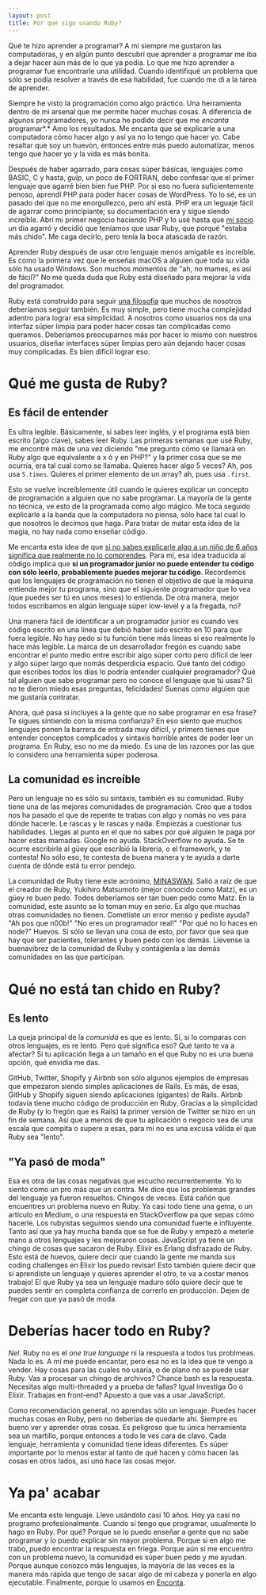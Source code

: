 ```yaml
---
layout: post
title: Por qué sigo usando Ruby?
---
```


Qué te hizo aprender a programar? A mí siempre me gustaron las computadoras, y en algún punto descubrí que aprender a programar me iba a dejar hacer aún más de lo que ya podía. Lo que me hizo aprender a programar fue encontrarle una utilidad. Cuando identifiqué un problema que sólo se podía resolver a través de esa habilidad, fue cuando me di a la tarea de aprender.

Siempre he visto la programación como algo práctico. Una herramienta dentro de mi arsenal que me permite hacer muchas cosas. A diferencia de algunos programadores, yo nunca he podido decir que me *encanta* programar*.* Amo los resultados. Me encanta que sé explicarle a una computadora cómo hacer algo y así ya no lo tengo que hacer yo. Cabe resaltar que soy un huevón, entonces entre más puedo automatizar, menos tengo que hacer yo y la vida es más bonita.

Después de haber agarrado, para cosas súper básicas, lenguajes como BASIC, C y hasta, *gulp*, un poco de FORTRAN, debo confesar que el primer lenguaje que agarré bien bien fue PHP. Por si eso no fuera suficientemente penoso, aprendí PHP para poder hacer cosas de WordPress. Yo lo sé, es un pasado del que no me enorgullezco, pero ahí está. PHP era un leguaje fácil de agarrar como principiante; su documentación era y sigue siendo increíble. Abrí mi primer negocio haciendo PHP y lo usé hasta que [mi socio][1] un día agarró y decidió que teníamos que usar Ruby, que porqué "estaba más chido". Me caga decirlo, pero tenía la boca atascada de razón.

Aprender Ruby después de usar otro lenguaje menos amigable es increíble. Es como la primera vez que le enseñas macOS a alguien que toda su vida sólo ha usado Windows. Son muchos momentos de "ah, no mames, es así de fácil?" No me queda duda que Ruby está diseñado para mejorar la vida del programador.

Ruby está construido para seguir [una filosofía][2] que muchos de nosotros deberíamos seguir también. Es muy simple, pero tiene mucha complejidad adentro para lograr esa simplicidad. A nosotros como usuarios nos da una interfaz súper limpia para poder hacer cosas tan complicadas como queramos. Deberíamos preocuparnos más por hacer lo mismo con nuestros usuarios, diseñar interfaces súper limpias pero aún dejando hacer cosas muy complicadas. Es bien difícil lograr eso.

# Qué me gusta de Ruby?

## Es fácil de entender

Es ultra legible. Básicamente, si sabes leer inglés, y el programa está bien escrito (algo clave), sabes leer Ruby. Las primeras semanas que usé Ruby, me encontré más de una vez diciendo "me pregunto cómo se llamará en Ruby algo que equivalente a x ó y en PHP?" y la primer cosa que se me ocurría, era tal cual como se llamaba. Quieres hacer algo 5 veces? Ah, pos usa `5.times`. Quieres el primer elemento de un array? ah, pues usa `.first`.

Esto se vuelve increíblemente útil cuando le quieres explicar un concepto de programación a alguien que no sabe programar. La mayoría de la gente no técnica, ve esto de la programada como algo mágico. Me toca seguido explicarle a la banda que la computadora no piensa, sólo hace tal cual lo que nosotros le decimos que haga. Para tratar de matar esta idea de la magia, no hay nada como enseñar código.

Me encanta esta idea de que [si no sabes explicarle algo a un niño de 6 años significa que realmente no lo comprendes][3]. Para mí, esa idea traducida al código implica que **si un programador junior no puede entender tu código con sólo leerlo, probablemente puedes mejorar tu código**. Recordemos que los lenguajes de programación no tienen el objetivo de que la máquina entienda mejor tu programa, sino que el siguiente programador que lo vea (que puedes ser tú en unos meses) lo entienda. De otra manera, mejor todos escribamos en algún lenguaje súper low-level y a la fregada, no?  

Una manera fácil de identificar a un programador junior es cuando ves código escrito en una línea que debió haber sido escrito en 10 para que fuera legible.  No hay pedo si tu función tiene más líneas si eso realmente lo hace más legible. La marca de un desarrollador fregón es cuando sabe encontrar el punto medio entre escribir algo súper corto pero difícil de leer y algo súper largo que nomás desperdicia espacio. Qué tanto del código que escribes todos los días lo podría entender cualquier programador?  Qué tal alguien que sabe programar pero no conoce el lenguaje que tú usas? Si no te dieron miedo esas preguntas, felicidades! Suenas como alguien que me gustaría contratar.

Ahora, qué pasa si incluyes a la gente que no sabe programar en esa frase? Te sigues sintiendo con la misma confianza? En eso siento que muchos lenguajes ponen la barrera de entrada muy difícil, y primero tienes que entender conceptos complicados y sintaxis horrible antes de poder leer un programa. En Ruby, eso no me da miedo. Es una de las razones por las que lo considero una herramienta súper poderosa.

## La comunidad es increíble

Pero un lenguaje no es sólo su sintaxis, también es su comunidad. Ruby tiene una de las mejores comunidades de programación. Creo que a todos nos ha pasado el que de repente te trabas con algo y nomás no ves para dónde hacerle. Le rascas y le rascas y nada. Empiezas a cuestionar tus habilidades. Llegas al punto en el que no sabes por qué alguien te paga por hacer estas mamadas. Google no ayuda. StackOverflow no ayuda. Se te ocurre escribirle al güey que escribió la librería, o el framework, y te contesta! No sólo eso, te contesta de buena manera y te ayuda a darte cuenta de dónde está tu error pendejo.

La comunidad de Ruby tiene este acrónimo, [MINASWAN][4]. Salió a raíz de que el creador de Ruby, Yukihiro Matsumoto (mejor conocido como Matz), es un güey re buen pedo. Todos deberíamos ser tan buen pedo como Matz. En la comunidad, este asunto se lo toman muy en serio. Es algo que muchas otras comunidades no tienen. Cometiste un error menso y pediste ayuda? "Ah pos que n00b!" "No eres un programador real!" "Por qué no lo haces en node?" Huevos. Si sólo se llevan una cosa de esto, por favor que sea que hay que ser pacientes, tolerantes y buen pedo con los demás. Llévense la buenavibrez de la comunidad de Ruby y contágienla a las demás comunidades en las que participan.

# Qué no está tan chido en Ruby?

## Es lento

La queja principal de la *comunidá* es que es lento. Sí, si lo comparas con otros lenguajes, es re lento. Pero qué significa eso? Qué tanto te va a afectar? Si tu aplicación llega a un tamaño en el que Ruby no es una buena opción, qué envidia me das.

GitHub, Twitter, Shopify y Airbnb son sólo algunos ejemplos de empresas que empezaron siendo simples aplicaciones de Rails. Es más, de esas, GitHub y Shopify siguen siendo aplicaciones (gigantes) de Rails. Airbnb todavía tiene mucho código de producción en Ruby. Gracias a la simplicidad de Ruby (y lo fregón que es Rails) la primer versión de Twitter se hizo en un fin de semana. Así que a menos de que tu aplicación o negocio sea de una escala que compita o supere a esas, para mí no es una excusa válida el que Ruby sea "lento".

## "Ya pasó de moda"

Esa es otra de las cosas negativas que escucho recurrentemente. Yo lo siento como un pro más que un contra. Me dice que los problemas grandes del lenguaje ya fueron resueltos. Chingos de veces. Está cañón que encuentres un problema nuevo en Ruby. Ya casi todo tiene una gema, o un artículo en Medium, o una respuesta en StackOverflow pa que sepas cómo hacerle. Los rubyistas seguimos siendo una comunidad fuerte e influyente. Tanto así que ya hay mucha banda que se fue de Ruby y empezó a meterle mano a otros lenguajes y les mejoraron cosas. JavaScript ya tiene un chingo de cosas que sacaron de Ruby. Elixir es Erlang disfrazado de Ruby. Esto está de huevos, quiere decir que cuando la gente me manda sus coding challenges en Elixir los puedo revisar! Esto también quiere decir que si aprendiste un lenguaje y quieres aprender el otro, te va a costar menos trabajo! El que Ruby ya sea un lenguaje maduro sólo quiere decir que te puedes sentir en completa confianza de correrlo en producción. Dejen de fregar con que ya pasó de moda.

# Deberías hacer todo en Ruby?

*Nel*. Ruby no es el *one true language* ni la respuesta a todos tus problmeas. Nada lo es. A mí me puede encantar, pero esa no es la idea que te vengo a vender. Hay cosas para las cuales no usaría, o de plano no se puede usar Ruby. Vas a procesar un chingo de archivos? Chance bash es la respuesta. Necesitas algo multi-threaded y a prueba de fallas? Igual investiga Go ó Elixir. Trabajas en front-end? Apuesto a que vas a usar JavaScript.  

Como recomendación general, no aprendas sólo un lenguaje. Puedes hacer muchas cosas en Ruby, pero no deberías de quedarte ahí. Siempre es bueno ver y aprender otras cosas. Es peligroso que tu única herramienta sea un martillo, porque entonces a todo le ves cara de clavo. Cada lenguaje, herramienta y comunidad tiene ideas diferentes. Es súper importante por lo menos estar al tanto de qué hacen y cómo hacen las cosas en otros lados, así uno hace las cosas mejor.

# Ya pa' acabar

Me encanta este lenguaje. Llevo usándolo casi 10 años. Hoy ya casi no programo profesionalmente. Cuando sí tengo que programar, usualmente lo hago en Ruby. Por qué? Porque se lo puedo enseñar a gente que no sabe programar y lo puedo explicar sin mayor problema. Porque si en algo me trabo, puedo encontrar la respuesta en friega. Porque aún si me encuentro con un problema nuevo, la comunidad es súper buen pedo y me ayudan. Porque aunque conozco más lenguajes, la mayoría de las veces es la manera más rápida que tengo de sacar algo de mi cabeza y ponerla en algo ejecutable. Finalmente, porque lo usamos en [Enconta][5].

[1]: https://twitter.com/unRob
[2]: https://www.ruby-lang.org/en/about/
[3]: https://www.goodreads.com/quotes/19421-if-you-can-t-explain-it-to-a-six-year-old
[4]: https://en.wiktionary.org/wiki/MINASWAN
[5]: https://enconta.com
